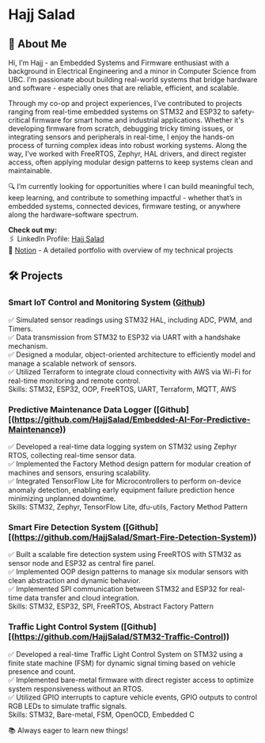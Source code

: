 # Hajj Salad

## 👋 About Me
Hi, I’m Hajj - an Embedded Systems and Firmware enthusiast with a background in Electrical Engineering and a minor in Computer Science from UBC. I’m passionate about building real-world systems that bridge hardware and software - especially ones that are reliable, efficient, and scalable.

Through my co-op and project experiences, I’ve contributed to projects ranging from real-time embedded systems on STM32 and ESP32 to safety-critical firmware for smart home and industrial applications. Whether it's developing firmware from scratch, debugging tricky timing issues, or integrating sensors and peripherals in real-time, I enjoy the hands-on process of turning complex ideas into robust working systems. Along the way, I’ve worked with FreeRTOS, Zephyr, HAL drivers, and direct register access, often applying modular design patterns to keep systems clean and maintainable.

🔍 I’m currently looking for opportunities where I can build meaningful tech, keep learning, and contribute to something impactful - whether that’s in embedded systems, connected devices, firmware testing, or anywhere along the hardware–software spectrum. 

**Check out my:**     
🖇️ LinkedIn Profile: [Hajj Salad](https://www.linkedin.com/in/hajj-salad/)   
📂 [Notion](https://hajjsalad.notion.site/Hajj-Salad-15aa741b5aab80c68829ef9cf64f2b43) - A detailed portfolio with overview of my technical projects  
  
## 🛠️ Projects
### Smart IoT Control and Monitoring System ([Github](https://github.com/HajjSalad/ESP32-IoT-Control-and-Monitor-System))
✅ Simulated sensor readings using STM32 HAL, including ADC, PWM, and Timers.   
✅ Data transmission from STM32 to ESP32 via UART with a handshake mechanism.   
✅ Designed a modular, object-oriented architecture to efficiently model and manage a scalable network of sensors.  
✅ Utilized Terraform to integrate cloud connectivity with AWS via Wi-Fi for real-time monitoring and remote control.   
Skills: STM32, ESP32, OOP, FreeRTOS, UART, Terraform, MQTT, AWS  

### Predictive Maintenance Data Logger ([Github][(https://github.com/HajjSalad/Embedded-AI-For-Predictive-Maintenance))
✅ Developed a real-time data logging system on STM32 using Zephyr RTOS, collecting real-time sensor data.  
✅ Implemented the Factory Method design pattern for modular creation of machines and sensors, ensuring scalability.  
✅ Integrated TensorFlow Lite for Microcontrollers to perform on-device anomaly detection, enabling early equipment failure prediction hence minimizing unplanned downtime.  
Skills: STM32, Zephyr, TensorFlow Lite, dfu-utils, Factory Method Pattern

### Smart Fire Detection System ([Github][(https://github.com/HajjSalad/Smart-Fire-Detection-System)) 
✅ Built a scalable fire detection system using FreeRTOS with STM32 as sensor node and ESP32 as central fire panel.  
✅ Implemented OOP design patterns to manage six modular sensors with clean abstraction and dynamic behavior.   
✅ Implemented SPI communication between STM32 and ESP32 for real-time data transfer and cloud integration.    
Skills: STM32, ESP32, SPI, FreeRTOS, Abstract Factory Pattern

### Traffic Light Control System ([Github][(https://github.com/HajjSalad/STM32-Traffic-Control))
✅ Developed a real-time Traffic Light Control System on STM32 using a finite state machine (FSM) for dynamic signal timing based on vehicle presence and count.  
✅ Implemented bare-metal firmware with direct register access to optimize system responsiveness without an RTOS.  
✅ Utilized GPIO interrupts to capture vehicle events, GPIO outputs to control RGB LEDs to simulate traffic signals.  
Skills: STM32, Bare-metal, FSM, OpenOCD, Embedded C

📚 Always eager to learn new things!


<!---
HajjSalad/HajjSalad is a ✨ special ✨ repository because its `README.md` (this file) appears on your GitHub profile.
You can click the Preview link to take a look at your changes.
--->
